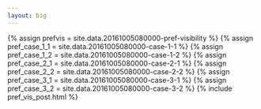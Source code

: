 ```yaml
---
layout: big
---
```

{% assign prefvis = site.data.20161005080000-pref-visibility %}
{% assign pref_case_1_1 = site.data.20161005080000-case-1-1 %}
{% assign pref_case_1_2 = site.data.20161005080000-case-1-2 %}
{% assign pref_case_2_1 = site.data.20161005080000-case-2-1 %}
{% assign pref_case_2_2 = site.data.20161005080000-case-2-2 %}
{% assign pref_case_3_1 = site.data.20161005080000-case-3-1 %}
{% assign pref_case_3_2 = site.data.20161005080000-case-3-2 %}
{% include pref_vis_post.html %}
